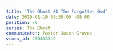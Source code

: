 ```yaml
---
title: 'The Ghost #1 The Forgotten God'
date: 2019-01-10 09:39:00 -08:00
position: 76
series: The Ghost
communicator: Pastor Jason Graves
vimeo_id: 296433349
---
```



